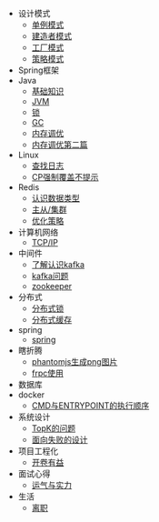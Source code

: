- 设计模式
  - [单例模式](desgin-pattern/Singleton.md)
  - [建造者模式](desgin-pattern/Builder.MD)
  - [工厂模式](desgin-pattern/Factory.MD)
  - [策略模式](desgin-pattern/Strategy.MD)
- Spring框架
- Java
  - [基础知识](Java/基础知识.md)
  - [JVM](Java/JVM.md)
  - [锁](Java/JUC.md)
  - [GC](Java/GC.MD)
  - [内存调优](Java/内存调优.md)
  - [内存调优第二篇](Java/内存调优第二篇.md)
- Linux
  - [查找日志](Linux/查找日志.md)
  - [CP强制覆盖不提示](Linux/CP强制覆盖不提示.md)
- Redis
  - [认识数据类型](Redis/初识.md)
  - [主从/集群](Redis/架构.md)
  - [优化策略](Redis/优化方向.md)
- 计算机网络
  - [TCP/IP](network/base.MD)
- 中间件
  - [了解认识kafka](中间件/了解认识kafka.md)
  - [kafka问题](中间件/kafka实战遇到的问题.md)
  - [zookeeper](中间件/zookeeper.md)    
- 分布式
  - [分布式锁](分布式/分布式锁.md) 
  - [分布式缓存](分布式/分布式缓存.md) 
- spring
  - [spring](spring/Scheduled注解源码.md)   
- 瞎折腾
  - [phantomjs生成png图片](瞎折腾/phantomjs生成png图片.md)
  - [frpc使用](瞎折腾/frpc.md)
- 数据库
- docker
  - [CMD与ENTRYPOINT的执行顺序](docker/CMD与ENTRYPOINT的执行顺序.md)
- 系统设计
  - [TopK的问题](系统设计/TopK.md)
  - [面向失败的设计](系统设计/面向失败的设计.md)
- 项目工程化
  - [开卷有益](项目工程化/Readme.md)  
- 面试心得
  - [运气与实力](面试心得/运气与实力.md)
- 生活
  - [离职](生活/第二次离职.md)  